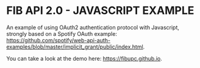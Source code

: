 # FIB API 2.0 - JAVASCRIPT EXAMPLE
An example of using OAuth2 authentication protocol with Javascript, strongly based on a Spotify OAuth example:
<https://github.com/spotify/web-api-auth-examples/blob/master/implicit_grant/public/index.html>.

You can take a look at the demo here: <https://fibupc.github.io>.

